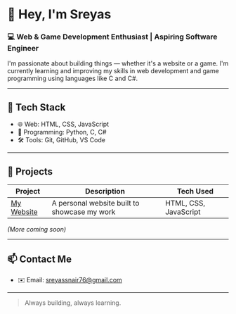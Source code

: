 # 👋 Hey, I'm Sreyas

### 💻 Web & Game Development Enthusiast | Aspiring Software Engineer

I'm passionate about building things — whether it's a website or a game. I'm currently learning and improving my skills in web development and game programming using languages like C and C#.

---

## 🧰 Tech Stack

- 🌐 Web: HTML, CSS, JavaScript
- 🐍 Programming: Python, C, C#
- 🛠 Tools: Git, GitHub, VS Code

---

## 📌 Projects

| Project | Description | Tech Used |
|--------|-------------|-----------|
| [My Website](https://sreyas-codes.github.io/website/) | A personal website built to showcase my work | HTML, CSS, JavaScript |

*(More coming soon)*

---

## 📫 Contact Me

- ✉️ Email: sreyassnair76@gmail.com

---

> Always building, always learning.


<!--
**sreyas-codes/sreyas-codes** is a ✨ _special_ ✨ repository because its `README.md` (this file) appears on your GitHub profile.

Here are some ideas to get you started:

- 🔭 I’m currently working on ...
- 🌱 I’m currently learning ...
- 👯 I’m looking to collaborate on ...
- 🤔 I’m looking for help with ...
- 💬 Ask me about ...
- 📫 How to reach me: ...
- 😄 Pronouns: ...
- ⚡ Fun fact: ...
-->
